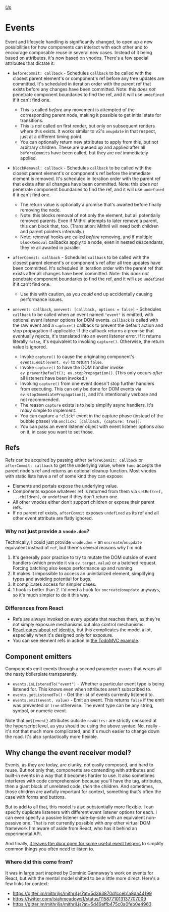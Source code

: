 [*Up*](README.md)

# Events

Event and lifecycle handling is significantly changed, to open up a new possibilities for how components can interact with each other and to encourage composable reuse in several new cases. Instead of it being based on attributes, it's now based on vnodes. There's a few special attributes that dictate it:

- `beforeCommit: callback` - Schedules `callback` to be called with the closest parent element's or component's ref before any tree updates are committed. It's scheduled in iteration order with the parent ref that exists before any changes have been committed. Note: this *does not* penetrate component boundaries to find the ref, and it will use `undefined` if it can't find one.
	- This is called *before* any movement is attempted of the corresponding parent node, making it possible to get initial state for transitions.
	- This is *not* called on first render, but only on subsequent renders where this exists. It works similar to v2's `onupdate` in that respect, just at a different timing point.
	- You can optionally return new attributes to apply from this, but not arbitrary children. These are queued up and applied after all `beforeCommit`s have been called, but they are *not* immediately applied.

- `blockRemoval: callback` - Schedules `callback` to be called with the closest parent element's or component's ref before the immediate element is removed. It's scheduled in iteration order with the parent ref that exists after all changes have been committed. Note: this *does not* penetrate component boundaries to find the ref, and it will use `undefined` if it can't find one.
	- The return value is optionally a promise that's awaited before finally removing the node.
	- Note: this blocks removal of not only the element, but all potentially removed parents. Even if Mithril attempts to later remove a parent, this can block that, too. (Translation: Mithril will need both children and parent pointers internally.)
	- Note: removal hooks are called *before* removing, and if multiple `blockRemoval` callbacks apply to a node, even in nested descendants, they're all awaited in parallel.

- `afterCommit: callback` - Schedules `callback` to be called with the closest parent element's or component's ref after all tree updates have been committed. It's scheduled in iteration order with the parent ref that exists after all changes have been committed. Note: this *does not* penetrate component boundaries to find the ref, and it will use `undefined` if it can't find one.
	- Use this with caution, as you *could* end up accidentally causing performance issues.

- `onevent: callback`, `onevent: [callback, options = false]` - Schedules `callback` to be called when an event named `"event"` is emitted, with optional event listener options for DOM events. `callback` is called with the raw event and a `capture()` callback to prevent the default action and stop propagation if applicable. If the callback returns a promise that eventually rejects, it's translated into an event listener error. If it returns literally `false`, it's equivalent to invoking `capture()`. Otherwise, the return value is ignored.
	- Invoke `capture()` to cause the originating component's `events.emit(event, ev)` to return `false`.
	- Invoke `capture()` to have the DOM handler invoke `ev.preventDefault(); ev.stopPropagation()`. (This only occurs *after* all listeners have been invoked.)
	- Invoking `capture()` from one event doesn't stop further handlers from executing. This can only be done for DOM events via `ev.stopImmediatePropagation()`, and it's intentionally verbose and not recommended.
	- The reason `capture` exists is to help simplify async handlers. It's *really* simple to implement.
    - You can capture a `"click"` event in the capture phase (instead of the bubble phase) via `onclick: [callback, {capture: true}]`.
	- You can pass an event listener object with event listener options also on it, in case you want to set those.

## Refs

Refs can be acquired by passing either `beforeCommit: callback` or `afterCommit: callback` to get the underlying value, where `func` accepts the parent node's ref and returns an optional cleanup function. Most vnodes with static lists have a ref of some kind they can expose:

- Elements and portals expose the underlying value.
- Components expose whatever ref is returned from them via `setRef(ref, ...children)`, or `undefined` if they don't return one.
- All other vnodes either don't support children or expose their parent refs.
- If no parent ref exists, `afterCommit` exposes `undefined` as its ref and all other event attribute are flatly ignored.

### Why not just provide a `vnode.dom`?

Technically, I could just provide `vnode.dom` + an `oncreate`/`onupdate` equivalent instead of `ref`, but there's several reasons why I'm not:

1. It's generally poor practice to try to mutate the DOM outside of event handlers (which provide it via `ev.target.value`) or a batched request. Forcing batching also keeps performance up and running.
1. It makes it impossible to access an uninitialized element, simplifying types and avoiding potential for bugs.
1. It complicates access for simpler cases.
1. 1 hook is better than 2. I'd need a hook for `oncreate`/`onupdate` anyways, so it's much simpler to do it this way.

### Differences from React

- Refs are always invoked on every update that reaches them, as they're not simply exposure mechanisms but also control mechanisms.
- [React cares about ref identity](https://reactjs.org/docs/refs-and-the-dom.html#caveats-with-callback-refs), but this complicates the model a lot, especially when it's designed only for exposure.
- You can see element refs in action in [the TodoMVC example](https://github.com/isiahmeadows/mithril.js/tree/redesign/examples/todomvc/).

## Component emitters

Components emit events through a second parameter `events` that wraps all the nasty boilerplate transparently.

- `events.isListenedTo("event")` - Whether a particular event type is being listened for. This knows even when attributes aren't subscribed to.
- `events.getListenedTo()` - Get the list of events currently listened to.
- `events.emit(event, value)` - Emit an event. This returns `false` if the emit was prevented or `true` otherwise. The event type can be any string, symbol, or numeric event.

Note that `on${event}` attributes outside `rawAttrs:` are strictly censored at the hyperscript level, as you should be using the above syntax. No, really - it's not that much more complicated, and it's much easier to change down the road. It's also syntactically more flexible.

## Why change the event receiver model?

Events, as they are today, are clunky, not easily composed, and hard to reuse. But not only that, components are contending with attributes and built-in events in a way that it becomes harder to use. It also sometimes interferes with code comprehension because you'll have the tag, attributes, then a giant block of unrelated code, *then* the children. And sometimes, those children are awfully important for context, something that's often the case with forms and buttons.

But to add to all that, this model is also substantially more flexible. I can specify duplicate listeners with different event listener options for each. I can even specify a passive listener side-by-side with an equivalent non-passive one. That is not currently possible with *any* other virtual DOM framework I'm aware of aside from React, who has it behind an experimental API.

And finally, [it leaves the door open for some useful event helpers](../events.md#event-handler-helpers) to simplify common things you often need to listen to.

### Where did this come from?

It was in large part inspired by Dominic Gannaway's work on events for React, but with the mental model shifted to be a little more direct. Here's a few links for context:

- https://gitter.im/mithriljs/mithril.js?at=5d363870d1cceb1a8da44199
- https://twitter.com/isiahmeadows1/status/1158771013137707009
- https://gitter.im/mithriljs/mithril.js?at=5d49affb475c0a0feb0e4963
